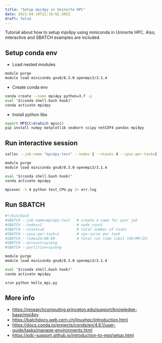 ```yaml
---
title: "Setup mpi4py in Uninorte HPC"
date: 2021-04-10T22:16:02.505Z
draft: false
---
```


Tutorial about how to setup mpi4py using miniconda in Uninorte HPC. Also, interactive and SBATCH examples are included.
<!--more-->

## Setup conda env

- Load nested modules

```bash
module purge
module load miniconda gnu8/8.3.0 openmpi3/3.1.4
```

- Create conda env

```bash
conda create --name mpi4py python=3.7 -y
eval "$(conda shell.bash hook)"
conda activate mpi4py
```

- Install python libs

```bash
export MPICC=$(which mpicc)
pip install numpy matplotlib seaborn scipy netCDF4 pandas mpi4py
```

## Run interactive session

```bash
salloc --job-name "mpi4py-test" --nodes 1 --ntasks 4 --cpus-per-task=1 -t 24:00:00 -A syseng -p syseng

module purge
module load miniconda gnu8/8.3.0 openmpi3/3.1.4

eval "$(conda shell.bash hook)"
conda activate mpi4py

mpiexec -n 4 python test_CPU.py 2> err.log
```

## Run SBATCH

```bash
#!/bin/bash
#SBATCH --job-name=mpi4py-test   # create a name for your job
#SBATCH --nodes=1                # node count
#SBATCH --ntasks=8               # total number of tasks
#SBATCH --cpus-per-task=1        # cpu-cores per task
#SBATCH --time=24:00:00          # total run time limit (HH:MM:SS)
#SBATCH --account=syseng
#SBATCH --partition=syseng

module purge
module load miniconda gnu8/8.3.0 openmpi3/3.1.4

eval "$(conda shell.bash hook)"
conda activate mpi4py

srun python hello_mpi.py
```

## More info

- https://researchcomputing.princeton.edu/support/knowledge-base/mpi4py
- https://batchdocs.web.cern.ch/linuxhpc/introduction.html
- https://docs.conda.io/projects/conda/en/4.6.1/user-guide/tasks/manage-environments.html
- https://pdc-support.github.io/introduction-to-mpi/setup.html